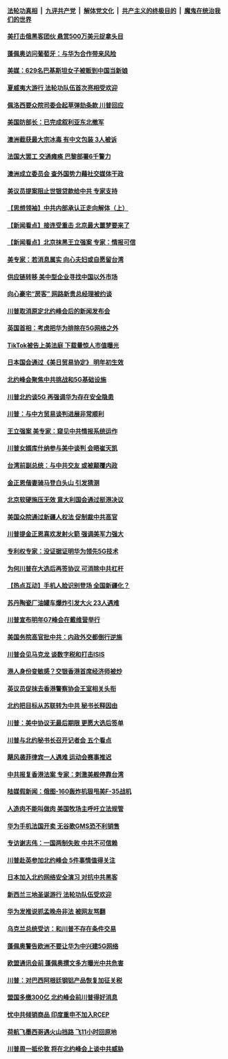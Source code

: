 ####  [法轮功真相](../../../../basic/blob/master/README.md?t=12060539) &nbsp;|&nbsp; [九评共产党](../../../../9ping.md/blob/master/README.md?t=12060539) &nbsp;|&nbsp; [解体党文化](../../../../jtdwh.md/blob/master/README.md?t=12060539)  &nbsp;|&nbsp; [共产主义的终极目的](../../../../gczydzjmd.md/blob/master/README.md?t=12060539) &nbsp;|&nbsp; [魔鬼在统治我们的世界](../../../../mgztzwmdsj.md/blob/master/README.md?t=12060539) 

#### [美打击俄黑客团伙 悬赏500万美元捉拿头目](../pages/nsc418/n11703749.md?t=12060539) 

#### [蓬佩奥访问葡萄牙：与华为合作带来风险](../pages/nsc418/n11703525.md?t=12060539) 

#### [美媒：629名巴基斯坦女子被贩到中国当新娘](../pages/nsc418/n11703260.md?t=12060539) 

#### [夏威夷大游行 法轮功队伍首次亮相受欢迎](../pages/nsc418/n11703448.md?t=12060539) 

#### [佩洛西要众院司委会起草弹劾条款 川普回应](../pages/nsc418/n11703336.md?t=12060539) 

#### [美国防部长：已完成叙利亚东北撤军](../pages/nsc418/n11703184.md?t=12060539) 

#### [澳洲截获最大宗冰毒 有中文包装 3人被诉](../pages/nsc418/n11703253.md?t=12060539) 

#### [法国大罢工 交通瘫痪 巴黎部署6千警力](../pages/nsc418/n11702578.md?t=12060539) 

#### [澳洲成立委员会 查外国势力藉社交媒体干政](../pages/nsc418/n11702722.md?t=12060539) 

#### [美议员提案阻止世银贷款给中共 专家支持](../pages/nsc418/n11702109.md?t=12060539) 

#### [【思想领袖】中共内部承认正走向解体（上）](../pages/nsc418/n11701493.md?t=12060539) 

#### [【新闻看点】接连受重击 北京最大噩梦要来了](../pages/nsc418/n11700803.md?t=12060539) 

#### [【新闻看点】北京抹黑王立强案 专家：情报可信](../pages/nsc418/n11700936.md?t=12060539) 

#### [美专家：若消息属实 向心夫妇或自愿留台湾](../pages/nsc418/n11701080.md?t=12060539) 

#### [供应链转移 美中型企业寻找中国以外市场](../pages/nsc418/n11701063.md?t=12060539) 

#### [向心豪宅“房客” 网路新贵总经理被约谈](../pages/nsc418/n11700880.md?t=12060539) 

#### [川普取消原定北约峰会后的新闻发布会](../pages/nsc418/n11700875.md?t=12060539) 

#### [英国首相：考虑把华为排除在5G网络之外](../pages/nsc418/n11700822.md?t=12060539) 

#### [TikTok被告上美法庭 下载量惊人市值曝光](../pages/nsc418/n11700578.md?t=12060539) 

#### [日本国会通过《美日贸易协定》 明年初生效](../pages/nsc418/n11700341.md?t=12060539) 

#### [北约峰会聚焦中共挑战和5G基础设施](../pages/nsc418/n11700587.md?t=12060539) 

#### [川普北约谈5G 再强调华为存在安全隐患](../pages/nsc418/n11700492.md?t=12060539) 

#### [川普：与中方贸易谈判进展非常顺利](../pages/nsc418/n11700511.md?t=12060539) 

#### [王立强案 美专家：窥见中共情报系统运作](../pages/nsc418/n11700022.md?t=12060539) 

#### [川普女婿库什纳参与美中谈判 会晤崔天凯](../pages/nsc418/n11699988.md?t=12060539) 

#### [台湾前副总统：与中共交友 或被颠覆内政](../pages/nsc418/n11699672.md?t=12060539) 

#### [金正恩偕妻骑马登白头山 引发猜测](../pages/nsc418/n11699820.md?t=12060539) 

#### [北京软硬施压无效 意大利国会通过挺港决议](../pages/nsc418/n11699168.md?t=12060539) 

#### [美国众院通过新疆人权法 促制裁中共高官](../pages/nsc418/n11698563.md?t=12060539) 

#### [川普提金正恩喜欢发射火箭 强调美军力强大](../pages/nsc418/n11698413.md?t=12060539) 

#### [专利权专家：没证据证明华为领先5G技术](../pages/nsc418/n11698212.md?t=12060539) 

#### [为何川普在大选后再签协议 可消除中共杠杆](../pages/nsc418/n11698473.md?t=12060539) 

#### [【热点互动】手机人脸识别登场 全国新疆化？](../pages/nsc418/n11698314.md?t=12060539) 

#### [苏丹陶瓷厂油罐车爆炸引发大火 23人遇难](../pages/nsc418/n11698350.md?t=12060539) 

#### [川普宣布明年G7峰会在戴维营举行](../pages/nsc418/n11698268.md?t=12060539) 

#### [美国务院高官批中共：内政外交都倒行逆施](../pages/nsc418/n11698239.md?t=12060539) 

#### [川普会见马克龙 谈数字税和打击ISIS](../pages/nsc418/n11698157.md?t=12060539) 

#### [港人身份变敏感？交银香港首席经济师被炒](../pages/nsc418/n11697873.md?t=12060539) 

#### [英议员促抹去香港警察协会王室相关头衔](../pages/nsc418/n11697875.md?t=12060539) 

#### [北约把目标从苏联转为中共 秘书长释因由](../pages/nsc418/n11697901.md?t=12060539) 

#### [川普：美中协议无最后期限 更愿大选后签单](../pages/nsc418/n11697712.md?t=12060539) 

#### [川普与北约秘书长召开记者会 五个看点](../pages/nsc418/n11697648.md?t=12060539) 

#### [飓风袭菲律宾一人遇难 运动会赛事推迟](../pages/nsc418/n11697524.md?t=12060539) 

#### [中共报复香港法案 专家：刺激美舰停靠台湾](../pages/nsc418/n11697277.md?t=12060539) 

#### [陆媒假新闻：俄图-160轰炸机狠甩美F-35战机](../pages/nsc418/n11697165.md?t=12060539) 

#### [人造肉不能叫做肉 美国牧场主呼吁立法规管](../pages/nsc418/n11696660.md?t=12060539) 

#### [华为手机法国开卖 无谷歌GMS恐不利销售](../pages/nsc418/n11696630.md?t=12060539) 

#### [专访谢志伟：一国两制失败 中共不可信赖](../pages/nsc418/n11695799.md?t=12060539) 

#### [川普赴英参加北约峰会 5件事情值得关注](../pages/nsc418/n11696323.md?t=12060539) 

#### [日本加入北约网络安全演习 对抗中共黑客](../pages/nsc418/n11695922.md?t=12060539) 

#### [新西兰三地圣诞游行 法轮功队伍受欢迎](../pages/nsc418/n11695847.md?t=12060539) 

#### [华为发推说抓孟晚舟非法 被网友骂翻](../pages/nsc418/n11696012.md?t=12060539) 

#### [乌克兰总统受访：和川普不存在条件交易](../pages/nsc418/n11695993.md?t=12060539) 

#### [蓬佩奥警告欧洲不要让华为中兴建5G网络](../pages/nsc418/n11695815.md?t=12060539) 

#### [欧盟通讯会前 蓬佩奥撰文多方曝光中共危害](../pages/nsc418/n11695947.md?t=12060539) 

#### [川普：对巴西阿根廷钢铝产品恢复加征关税](../pages/nsc418/n11695858.md?t=12060539) 

#### [盟国多缴300亿 北约峰会前川普得好消息](../pages/nsc418/n11695867.md?t=12060539) 

#### [忧中共倾销商品 印度重申不加入RCEP](../pages/nsc418/n11695702.md?t=12060539) 

#### [荷航飞墨西哥遇火山挡路 飞11小时回原地](../pages/nsc418/n11695373.md?t=12060539) 

#### [川普周一抵伦敦 将在北约峰会上谈中共威胁](../pages/nsc418/n11695043.md?t=12060539) 

